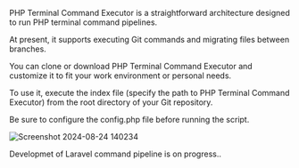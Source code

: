 PHP Terminal Command Executor is a straightforward architecture designed to run PHP terminal command pipelines.

At present, it supports executing Git commands and migrating files between branches.

You can clone or download PHP Terminal Command Executor and customize it to fit your work environment or personal needs.

To use it, execute the index file (specify the path to PHP Terminal Command Executor) from the root directory of your Git repository.

Be sure to configure the config.php file before running the script.

![Screenshot 2024-08-24 140234](https://github.com/user-attachments/assets/0aa33fb1-ff74-4a16-8728-a17d99304a2b)

Developmet of Laravel command pipeline is on progress..


